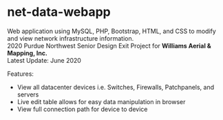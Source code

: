 # net-data-webapp
Web application using MySQL, PHP, Bootstrap, HTML, and CSS to modify and view network infrastructure information.<br />
2020 Purdue Northwest Senior Design Exit Project for **Williams Aerial & Mapping, Inc.**<br />
Latest Update: June 2020

Features: 
- View all datacenter devices i.e. Switches, Firewalls, Patchpanels, and servers
- Live edit table allows for easy data manipulation in browser
- View full connection path for device to device
